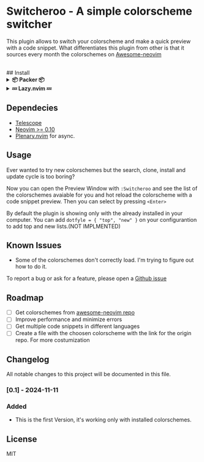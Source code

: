 # Switcheroo - A simple colorscheme switcher
This plugin allows to switch your colorscheme and make a quick preview with a code snippet.
What differentiates this plugin from other is that it sources every month the colorschemes on [Awesome-neovim](https://github.com/rockerBOO/awesome-neovim)

<br>
## Install

<details>
	
<summary> <b>📦 Packer 📦</b></summary>

``` lua
use {
    --TODO:
    end,
}
```

</details>
<details>
<summary><b>💤 Lazy.nvim 💤</b></summary>

``` lua
{
	"MrSloth-dev/Switcheroo.nvim",
    --TODO:
},
```
</details>

## Dependecies

- [Telescope](https://github.com/nvim-telescope/telescope.nvim)
- [Neovim >= 0.10](https://neovim.io/)
- [Plenary.nvim](https://github.com/nvim-lua/plenary.nvim) for async.

## Usage

Ever wanted to try new colorschemes but the search, clone, install and update cycle is too boring?

Now you can open the Preview Window with `:Switcheroo` and see the list of the colorschemes avaiable for you and hot reload the colorscheme with a code snippet preview. Then you can select by pressing `<Enter>`

By default the plugin is showing only with the already installed in your computer. You can add `dotfyle = { "top", "new" }` on your configurantion to add top and new lists.(NOT IMPLMENTED)

## Known Issues

- Some of the colorschemes don't correctly load. I'm trying to figure out how to do it.

To report a bug or ask for a feature, please open a [Github issue](https://github.com/MrSloth-dev/42-NorminetteNvim/issues/new)
<br>

## Roadmap

- [ ] Get colorschemes from [awesome-neovim repo](https://github.com/rockerBOO/awesome-neovim)
- [ ] Improve performance and minimize errors
- [ ] Get multiple code snippets in different languages
- [ ] Create a file with the choosen colorscheme with the link for the origin repo. For more costumization

## Changelog
All notable changes to this project will be documented in this file.

### [0.1] - 2024-11-11

### Added

- This is the first Version, it's working only with installed colorschemes.

## License
MIT
